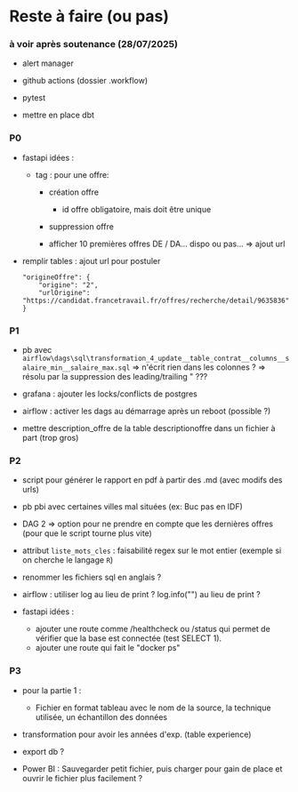 # Reste à faire (ou pas)

### à voir après soutenance (28/07/2025)

  - alert manager

  - github actions (dossier .workflow)

  - pytest

  - mettre en place dbt


### P0

  - fastapi idées :

    - tag : pour une offre:

      - création offre
        - id offre obligatoire, mais doit être unique

      - suppression offre

      - afficher 10 premières offres DE / DA... dispo ou pas... => ajout url



  - remplir tables : ajout url pour postuler

        "origineOffre": {
            "origine": "2",
            "urlOrigine": "https://candidat.francetravail.fr/offres/recherche/detail/9635836",
        }



### P1

  - pb avec `airflow\dags\sql\transformation_4_update__table_contrat__columns__salaire_min__salaire_max.sql`
  => n'écrit rien dans les colonnes ?
  => résolu par la suppression des leading/trailing " ???


  - grafana : ajouter les locks/conflicts de postgres

  - airflow : activer les dags au démarrage après un reboot (possible ?)

  - mettre description_offre de la table descriptionoffre dans un fichier à part (trop gros)

### P2

  - script pour générer le rapport en pdf à partir des .md (avec modifs des urls)

  - pb pbi avec certaines villes mal situées (ex: Buc pas en IDF)

  - DAG 2 => option pour ne prendre en compte que les dernières offres (pour que le script tourne plus vite)

  - attribut `liste_mots_cles` : faisabilité regex sur le mot entier (exemple si on cherche le langage `R`)

  - renommer les fichiers sql en anglais ?

  - airflow : utiliser log au lieu de print ?
        log.info("") au lieu de print ?

  - fastapi idées :

    - ajouter une route comme /healthcheck ou /status qui permet de vérifier que la base est connectée (test SELECT 1).
    - ajouter une route qui fait le "docker ps"


### P3

  - pour la partie 1 :
    - Fichier en format tableau avec le nom de la source, la technique utilisée, un échantillon des données

  - transformation pour avoir les années d'exp. (table experience)

  - export db ?

  - Power BI : Sauvegarder petit fichier, puis charger pour gain de place et ouvrir le fichier plus facilement ?
